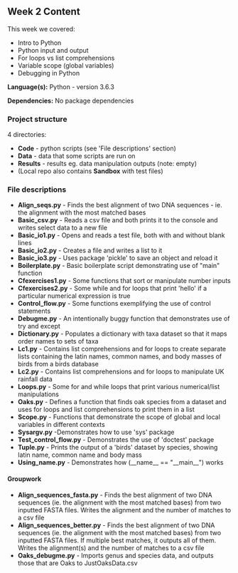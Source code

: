 ## Week 2 Content

This week we covered:
- Intro to Python
- Python input and output
- For loops vs list comprehensions
- Variable scope (global variables)
- Debugging in Python

**Language(s):** Python - version 3.6.3

**Dependencies:** No package dependencies

### Project structure

4 directories:
- **Code** - python scripts (see 'File descriptions' section)
- **Data** - data that some scripts are run on
- **Results** - results eg. data manipulation outputs (note: empty)
- (Local repo also contains **Sandbox** with test files)

### File descriptions

- **Align_seqs.py** - Finds the best alignment of two DNA sequences - ie. the alignment with the most matched bases
- **Basic_csv.py** - Reads a csv file and both prints it to the console and writes select data to a new file
- **Basic_io1.py** - Opens and reads a test file, both with and without blank lines
- **Basic_io2.py** - Creates a file and writes a list to it
- **Basic_io3.py** - Uses package 'pickle' to save an object and reload it
- **Boilerplate.py** - Basic boilerplate script demonstrating use of "main" function
- **Cfexercises1.py** - Some functions that sort or manipulate number inputs
- **Cfexercises2.py** - Some while and for loops that print 'hello' if a particular numerical expression is true
- **Control_flow.py** - Some functions exemplifying the use of control statements
- **Debugme.py** - An intentionally buggy function that demonstrates use of try and except
- **Dictionary.py** - Populates a dictionary with taxa dataset so that it maps order names to sets of taxa
- **Lc1.py** - Contains list comprehensions and for loops to create separate lists containing the latin names, common names, and body masses of birds from a birds database
- **Lc2.py** - Contains list comprehensions and for loops to manipulate UK rainfall data
- **Loops.py** - Some for and while loops that print various numerical/list manipulations
- **Oaks.py** - Defines a function that finds oak species from a dataset and uses for loops and list comprehensions to print them in a list
- **Scope.py** - Functions that demonstrate the scope of global and local variables in different contexts
- **Sysargv.py** -Demonstrates how to use 'sys' package
- **Test_control_flow.py** - Demonstrates the use of 'doctest' package
- **Tuple.py** - Prints the output of a 'birds' dataset by species, showing latin name, common name and body mass
- **Using_name.py** - Demonstrates how (\_\_name\_\_ == "\_\_main\_\_") works

#### Groupwork
- **Align_sequences_fasta.py** - Finds the best alignment of two DNA sequences (ie. the alignment with the most matched bases) from two inputted FASTA files. Writes the alignment and the number of matches to a csv file
- **Align_sequences_better.py** - Finds the best alignment of two DNA sequences (ie. the alignment with the most matched bases) from two inputted FASTA files. If multiple best matches, it outputs all of them. Writes the alignment(s) and the number of matches to a csv file
- **Oaks_debugme.py** - Imports genus and species data, and outputs those that are Oaks to JustOaksData.csv
